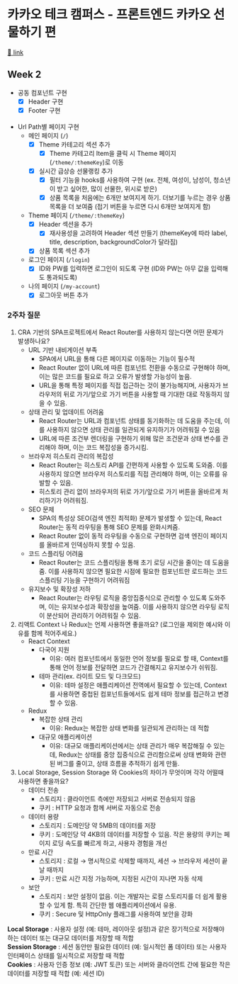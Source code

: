 # 카카오 테크 캠퍼스 - 프론트엔드 카카오 선물하기 편

[🔗 link](https://edu.nextstep.camp/s/hazAC9xa)


## Week 2

- 공동 컴포넌트 구현<br/>
  - [X] Header 구현<br/>
  - [x] Footer 구현<br/>
        <br/>
- Url Path별 페이지 구현<br/>
  - 메인 페이지 (`/`)<br/>
    - [x] Theme 카테고리 섹션 추가<br/>
      - [x] Theme 카테고리 Item을 클릭 시 Theme 페이지(`/theme/:themeKey`)로 이동<br/>
    - [x] 실시간 급상승 선물랭킹 추가<br/>
      - [x] 필터 기능을 hooks를 사용하여 구현 (ex. 전체, 여성이, 남성이, 청소년이 받고 싶어한, 많이 선물한, 위시로 받은)<br/>
      - [x] 상품 목록을 처음에는 6개만 보여지게 하기. 더보기를 누르는 경우 상품 목록을 더 보여줌 (접기 버튼을 누르면 다시 6개만 보여지게 함)<br/>
  - Theme 페이지 (`/theme/:themeKey`)<br/>
    - [x] Header 섹션을 추가<br/>
      - [x] 재사용성을 고려하여 Header 섹션 만들기 (themeKey에 따라 label, title, description, backgroundColor가 달라짐)<br/>
    - [x] 상품 목록 섹션 추가<br/>
  - 로그인 페이지 (`/login`)<br/>
    - [x] ID와 PW를 입력하면 로그인이 되도록 구현 (ID와 PW는 아무 값을 입력해도 통과되도록)<br/>
  - 나의 페이지 (`/my-account`)<br/>
    - [x] 로그아웃 버튼 추가

### 2주차 질문

1. CRA 기반의 SPA프로젝트에서 React Router를 사용하지 않는다면 어떤 문제가 발생하나요?
   - URL 기반 내비게이션 부족
     - SPA에서 URL을 통해 다른 페이지로 이동하는 기능이 필수적
     - React Router 없이 URL에 따른 컴포넌트 전환을 수동으로 구현해야 하며, 이는 많은 코드를 필요로 하고 오류가 발생할 가능성이 높음.
     - URL을 통해 특정 페이지를 직접 접근하는 것이 불가능해지며, 사용자가 브라우저의 뒤로 가기/앞으로 가기 버튼을 사용할 때 기대한 대로 작동하지 않을 수 있음.
   - 상태 관리 및 업데이트 어려움
     - React Router는 URL과 컴포넌트 상태를 동기화하는 데 도움을 주는데, 이를 사용하지 않으면 상태 관리를 일관되게 유지하기가 어려워질 수 있음
     - URL에 따른 조건부 렌더링을 구현하기 위해 많은 조건문과 상태 변수를 관리해야 하며, 이는 코드 복잡성을 증가시킴.
   - 브라우저 히스토리 관리의 복잡성
     - React Router는 히스토리 API를 간편하게 사용할 수 있도록 도와줌. 이를 사용하지 않으면 브라우저 히스토리를 직접 관리해야 하며, 이는 오류를 유발할 수 있음.
     - 히스토리 관리 없이 브라우저의 뒤로 가기/앞으로 가기 버튼을 올바르게 처리하기가 어려워짐.
   - SEO 문제
     - SPA의 특성상 SEO(검색 엔진 최적화) 문제가 발생할 수 있는데, React Router는 동적 라우팅을 통해 SEO 문제를 완화시켜줌.
     - React Router 없이 동적 라우팅을 수동으로 구현하면 검색 엔진이 페이지를 올바르게 인덱싱하지 못할 수 있음.
   - 코드 스플리팅 어려움
     - React Router는 코드 스플리팅을 통해 초기 로딩 시간을 줄이는 데 도움을 줌. 이를 사용하지 않으면 필요한 시점에 필요한 컴포넌트만 로드하는 코드 스플리팅 기능을 구현하기 어려워짐
   - 유지보수 및 확장성 저하
     - React Router는 라우팅 로직을 중앙집중식으로 관리할 수 있도록 도와주며, 이는 유지보수성과 확장성을 높여줌. 이를 사용하지 않으면 라우팅 로직이 분산되어 관리하기 어려워질 수 있음.
2. 리액트 Context 나 Redux는 언제 사용하면 좋을까요? (로그인을 제외한 예시와 이유를 함께 적어주세요.)
   - React Context
     - 다국어 지원
       - 이유: 여러 컴포넌트에서 동일한 언어 정보를 필요로 할 때, Context를 통해 언어 정보를 전달하면 코드가 간결해지고 유지보수가 쉬워짐.
     - 테마 관리(ex. 라이트 모드 및 다크모드)
       - 이유: 테마 설정은 애플리케이션 전역에서 필요할 수 있는데, Context를 사용하면 중첩된 컴포넌트들에서도 쉽게 테마 정보를 접근하고 변경할 수 있음.
   - Redux
     - 복잡한 상태 관리
       - 이유: Redux는 복잡한 상태 변화를 일관되게 관리하는 데 적합
     - 대규모 애플리케이션
       - 이유: 대규모 애플리케이션에서는 상태 관리가 매우 복잡해질 수 있는데, Redux는 상태를 중앙 집중식으로 관리함으로써 상태 변화와 관련된 버그를 줄이고, 상태 흐름을 추적하기 쉽게 만듦.
3. Local Storage, Session Storage 와 Cookies의 차이가 무엇이며 각각 어떨때 사용하면 좋을까요?
   - 데이터 전송
     - 스토리지 : 클라이언트 측에만 저장되고 서버로 전송되지 않음
     - 쿠키 : HTTP 요청과 함께 서버로 자동으로 전송
   - 데이터 용량
     - 스토리지 : 도메인당 약 5MB의 데이터를 저장
     - 쿠키 : 도메인당 약 4KB의 데이터를 저장할 수 있음. 작은 용량의 쿠키는 페이지 로딩 속도를 빠르게 하고, 사용자 경험을 개선
   - 만료 시간
     - 스토리지 : 로컬 → 명시적으로 삭제할 때까지, 세션 → 브라우저 세션이 끝날 때까지
     - 쿠키 : 만료 시간 지정 가능하며, 지정된 시간이 지나면 자동 삭제
   - 보안
     - 스토리지 : 보안 설정이 없음. 이는 개발자는 로컬 스토리지를 더 쉽게 활용할 수 있게 함. 특히 간단한 웹 애플리케이션에서 유용.
     - 쿠키 : Secure 및 HttpOnly 플래그를 사용하여 보안을 강화

**Local Storage** : 사용자 설정 (예: 테마, 레이아웃 설정)과 같은 장기적으로 저장해야 하는 데이터 또는 대규모 데이터를 저장할 때 적합<br/>
**Session Storage** : 세션 동안만 필요한 데이터 (예: 일시적인 폼 데이터) 또는 사용자 인터페이스 상태를 일시적으로 저장할 때 적합<br/>
**Cookies** : 사용자 인증 정보 (예: JWT 토큰) 또는 서버와 클라이언트 간에 필요한 작은 데이터를 저장할 때 적합 (예: 세션 ID)
